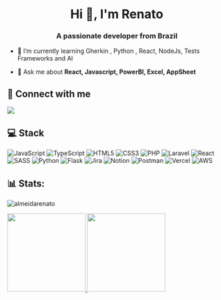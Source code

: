 <h1 align="center">Hi 👋, I'm Renato</h1>
<h3 align="center">A passionate developer from Brazil</h3>



- 🌱 I’m currently learning  Gherkin , Python , React, NodeJs, Tests Frameworks and AI

- 💬 Ask me about **React, Javascript, PowerBI, Excel, AppSheet**


## 🤝 Connect with me
<p align="left">
<a href="https://linkedin.com/in/renato-mareque"  target="_blank"><img src="https://img.shields.io/badge/-LinkedIn-%230077B5?style=for-the-badge&logo=linkedin&logoColor=white" target="_blank"></a>
</p>


## 💻 Stack

![JavaScript](https://img.shields.io/badge/javascript-%23323330.svg?style=for-the-badge&logo=javascript&logoColor=%23F7DF1E)  ![TypeScript](https://img.shields.io/badge/typescript-%23007ACC.svg?style=for-the-badge&logo=typescript&logoColor=white) ![HTML5](https://img.shields.io/badge/html5-%23E34F26.svg?style=for-the-badge&logo=html5&logoColor=white) ![CSS3](https://img.shields.io/badge/css3-%231572B6.svg?style=for-the-badge&logo=css3&logoColor=white) 
![PHP](https://img.shields.io/badge/PHP-777BB4?style=for-the-badge&logo=php&logoColor=white) ![Laravel](https://img.shields.io/badge/Laravel-FF2D20?style=for-the-badge&logo=laravel&logoColor=white)
![React](https://img.shields.io/badge/react-%2320232a.svg?style=for-the-badge&logo=react&logoColor=%2361DAFB) ![SASS](https://img.shields.io/badge/SASS-hotpink.svg?style=for-the-badge&logo=SASS&logoColor=white) 
![Python](https://img.shields.io/badge/python-3670A0?style=for-the-badge&logo=python&logoColor=ffdd54) ![Flask](https://img.shields.io/badge/Flask-000000?style=for-the-badge&logo=flask&logoColor=white)
![Jira](https://img.shields.io/badge/jira-%230A0FFF.svg?style=for-the-badge&logo=jira&logoColor=white) ![Notion](https://img.shields.io/badge/Notion-%23000000.svg?style=for-the-badge&logo=notion&logoColor=white) ![Postman](https://img.shields.io/badge/Postman-FF6C37?style=for-the-badge&logo=postman&logoColor=white) ![Vercel](https://img.shields.io/badge/Vercel-000000?style=for-the-badge&logo=vercel&logoColor=white) ![AWS](https://img.shields.io/badge/Amazon_AWS-232F3E?style=for-the-badge&logo=amazon-aws&logoColor=white)


## 📊 Stats:
<p align="left"> <img src="https://komarev.com/ghpvc/?username=almeidarenato&label=Profile%20views&color=0e75b6&style=flat" alt="almeidarenato" /> </p>

 <div>
   <a href="https://github.com/almeidarenato">
   <img height="180em" src="https://github-readme-stats.vercel.app/api?username=almeidarenato&show_icons=true&theme=vision-friendly-dark&include_all_commits=true&count_private=true"/>
   <img height="180em" src="https://github-readme-stats.vercel.app/api/top-langs/?username=almeidarenato&layout=compact&langs_count=6&theme=vision-friendly-dark"/>
</div>
